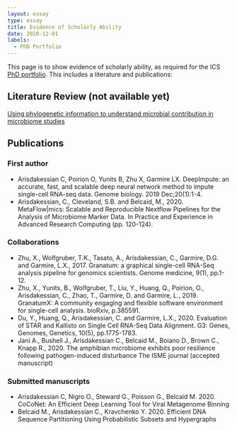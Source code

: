 ```yaml
---
layout: essay
type: essay
title: Evidence of Scholarly Ability
date: 2020-12-01
labels:
  - PhD Portfolio
---
```


This page is to show evidence of scholarly ability, as required for the ICS [PhD portfolio](http://www.ics.hawaii.edu/academics/graduate-degree-programs/ph-d-in-ics/#phd-portfolio). This includes a literature and publications:

## Literature Review (not available yet)

[Using phylogenetic information to understand microbial contribution in microbiome studies](https://puumanamana.github.io/essays/literature-review.pdf)

## Publications

### First author
- Arisdakessian C, Poirion O, Yunits B, Zhu X, Garmire LX. DeepImpute:
  an accurate, fast, and scalable deep neural network method to impute
  single-cell RNA-seq data. Genome biology. 2019 Dec;20(1):1-4.
- Arisdakessian, C., Cleveland, S.B. and Belcaid,
  M., 2020. MetaFlow|mics: Scalable and Reproducible Nextflow
  Pipelines for the Analysis of Microbiome Marker Data. In Practice
  and Experience in Advanced Research Computing (pp. 120-124).
  
### Collaborations
- Zhu, X., Wolfgruber, T.K., Tasato, A., Arisdakessian, C., Garmire,
  D.G. and Garmire, L.X., 2017. Granatum: a graphical single-cell
  RNA-Seq analysis pipeline for genomics scientists. Genome medicine,
  9(1), pp.1-12.
- Zhu, X., Yunits, B., Wolfgruber, T., Liu, Y., Huang, Q., Poirion,
  O., Arisdakessian, C., Zhao, T., Garmire, D. and Garmire,
  L., 2019. GranatumX: A community engaging and flexible software
  environment for single-cell analysis. bioRxiv, p.385591.
- Du, Y., Huang, Q., Arisdakessian, C. and Garmire,
  L.X., 2020. Evaluation of STAR and Kallisto on Single Cell RNA-Seq
  Data Alignment. G3: Genes, Genomes, Genetics, 10(5), pp.1775-1783.
- Jani A., Bushell J., Arisdakessian C., Belcaid M., Boiano D., Brown
  C., Knapp R., 2020. The amphibian microbiome exhibits poor resilience
  following pathogen-induced disturbance  The ISME journal (accepted
  manuscript)

### Submitted manuscripts
- Arisdakessian C, Nigro O., Steward G., Poisson G., Belcaid
  M. 2020. CoCoNet: An Efficient Deep Learning Tool for Viral Metagenome
  Binning
- Belcaid M., Arisdakessian C., Kravchenko Y. 2020. Efficient DNA
  Sequence Partitioning Using Probabilistic Subsets and Hypergraphs
  
